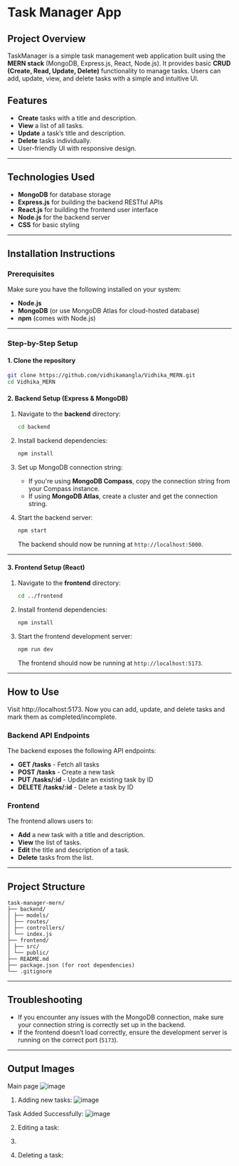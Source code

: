 # Task Manager App

## Project Overview

TaskManager is a simple task management web application built using the **MERN stack** (MongoDB, Express.js, React, Node.js). It provides basic **CRUD (Create, Read, Update, Delete)** functionality to manage tasks. Users can add, update, view, and delete tasks with a simple and intuitive UI.

## Features

- **Create** tasks with a title and description.
- **View** a list of all tasks.
- **Update** a task’s title and description.
- **Delete** tasks individually.
- User-friendly UI with responsive design.

---

## Technologies Used

- **MongoDB** for database storage
- **Express.js** for building the backend RESTful APIs
- **React.js** for building the frontend user interface
- **Node.js** for the backend server
- **CSS** for basic styling

---

## Installation Instructions

### Prerequisites

Make sure you have the following installed on your system:

- **Node.js**
- **MongoDB** (or use MongoDB Atlas for cloud-hosted database)
- **npm** (comes with Node.js)

---

### Step-by-Step Setup

#### 1. Clone the repository

```bash
git clone https://github.com/vidhikamangla/Vidhika_MERN.git
cd Vidhika_MERN
```

#### 2. Backend Setup (Express & MongoDB)

1. Navigate to the **backend** directory:

   ```bash
   cd backend
   ```

2. Install backend dependencies:

   ```bash
   npm install
   ```

3. Set up MongoDB connection string:
   - If you're using **MongoDB Compass**, copy the connection string from your Compass instance.
   - If using **MongoDB Atlas**, create a cluster and get the connection string.

4. Start the backend server:

   ```bash
   npm start
   ```

   The backend should now be running at `http://localhost:5000`.

---

#### 3. Frontend Setup (React)

1. Navigate to the **frontend** directory:

   ```bash
   cd ../frontend
   ```

2. Install frontend dependencies:

   ```bash
   npm install
   ```

3. Start the frontend development server:

   ```bash
   npm run dev
   ```

   The frontend should now be running at `http://localhost:5173`.

---

## How to Use

Visit http://localhost:5173. Now you can add, update, and delete tasks and mark them as completed/incomplete.

### Backend API Endpoints

The backend exposes the following API endpoints:

- **GET /tasks** - Fetch all tasks
- **POST /tasks** - Create a new task
- **PUT /tasks/:id** - Update an existing task by ID
- **DELETE /tasks/:id** - Delete a task by ID

### Frontend

The frontend allows users to:

- **Add** a new task with a title and description.
- **View** the list of tasks.
- **Edit** the title and description of a task.
- **Delete** tasks from the list.

---

## Project Structure

```
task-manager-mern/
├── backend/
│ ├── models/
│ ├── routes/
│ ├── controllers/
│ └── index.js
├── frontend/
│ ├── src/
│ └── public/
├── README.md
├── package.json (for root dependencies)
└── .gitignore
```

---

## Troubleshooting

- If you encounter any issues with the MongoDB connection, make sure your connection string is correctly set up in the backend.
- If the frontend doesn’t load correctly, ensure the development server is running on the correct port (`5173`).

---
## Output Images

Main page
![image](https://github.com/user-attachments/assets/42004bed-3464-40aa-9a9f-6973d148b0d2)

1. Adding new tasks:
![image](https://github.com/user-attachments/assets/06546221-952d-4378-aa54-bd9819c8a144)

Task Added Successfully:
![image](https://github.com/user-attachments/assets/d09e5dc4-0c61-4cf5-b42c-75929d3f16fb)

2. Editing a task:

4. 
5. Deleting a task:




